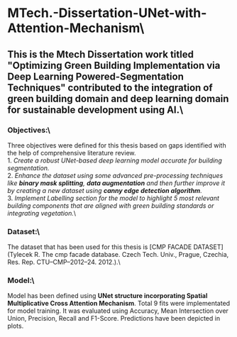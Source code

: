 # MTech.-Dissertation-UNet-with-Attention-Mechanism\

## This is the Mtech Dissertation work titled "Optimizing Green Building Implementation via Deep Learning Powered-Segmentation Techniques" contributed to the integration of green building domain and deep learning domain for sustainable development using AI.\ 

### Objectives:\
Three objectives were defined for this thesis based on gaps identified with the help of comprehensive literature review.\
        1. *Create a robust UNet-based deep learning model accurate for building segmentation.*\
        2. *Enhance the dataset using some advanced pre-processing techniques like **binary mask splitting**, **data augmentation** and then further improve it by creating a new dataset using **canny edge detection algorithm**.*\
        3. *Implement Labelling section for the model to highlight 5 most relevant building components that are aligned with green building standards or integrating vegetation.*\
### Dataset:\ 
The dataset that has been used for this thesis is [CMP FACADE DATASET](Tylecek R. The cmp facade database. Czech Tech. Univ., Prague, Czechia, Res. Rep. CTU–CMP–2012–24. 2012.).\
### Model:\
Model has been defined using **UNet structure incorporating Spatial Multiplicative Cross Attention Mechanism**. Total 9 fits were implementated for model training. It was evaluated using Accuracy, Mean Intersection over Union, Precision, Recall and F1-Score. Predictions have been depicted in plots.
